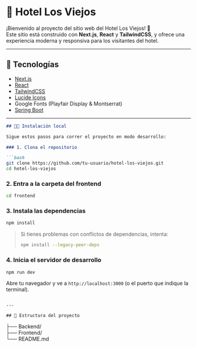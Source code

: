 # 🏨 Hotel Los Viejos

¡Bienvenido al proyecto del sitio web del Hotel Los Viejos! 🌴  
Este sitio está construido con **Next.js**, **React** y **TailwindCSS**, y ofrece una experiencia moderna y responsiva para los visitantes del hotel.

---

## 🚀 Tecnologías

- [Next.js](https://nextjs.org/)
- [React](https://reactjs.org/)
- [TailwindCSS](https://tailwindcss.com/)
- [Lucide Icons](https://lucide.dev/)
- Google Fonts (Playfair Display & Montserrat)
- [Spring Boot](https://spring.io/projects/spring-boot)

---
```md
## 🧑‍💻 Instalación local

Sigue estos pasos para correr el proyecto en modo desarrollo:

### 1. Clona el repositorio

```bash
git clone https://github.com/tu-usuario/hotel-los-viejos.git
cd hotel-los-viejos
```

### 2. Entra a la carpeta del frontend

```bash
cd frontend
```

### 3. Instala las dependencias

```bash
npm install
```

> Si tienes problemas con conflictos de dependencias, intenta:
> ```bash
> npm install --legacy-peer-deps
> ```

### 4. Inicia el servidor de desarrollo

```bash
npm run dev
```

Abre tu navegador y ve a `http://localhost:3000` (o el puerto que indique la terminal).
```

---

## 📁 Estructura del proyecto

```
├── Backend/                  
├── Frontend/        
└── README.md             
```

